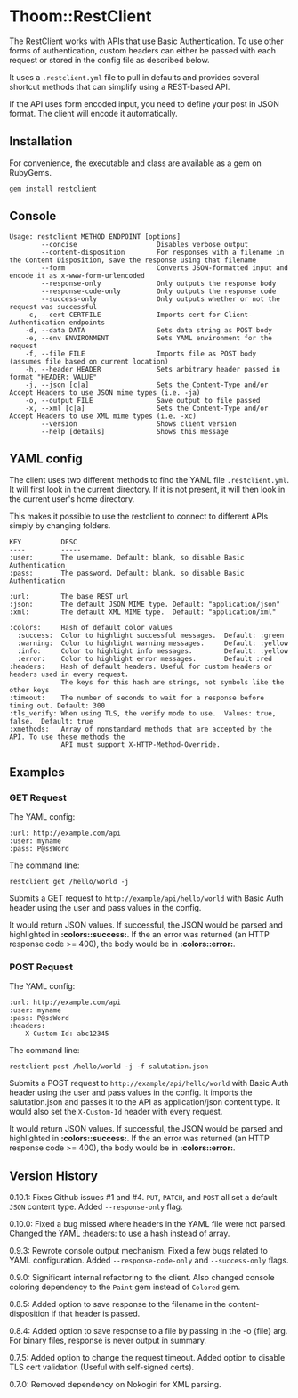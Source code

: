 Thoom::RestClient
=================

The RestClient works with APIs that use Basic Authentication. To use other forms of
authentication, custom headers can either be passed with each request or stored in the config file as described below.

It uses a `.restclient.yml` file to pull in defaults and provides several shortcut methods
that can simplify using a REST-based API.

If the API uses form encoded input, you need to define your post in JSON format. The client
will encode it automatically.

Installation
------------

For convenience, the executable and class are available as a gem on RubyGems.

    gem install restclient

Console
-------

    Usage: restclient METHOD ENDPOINT [options]
            --concise                    Disables verbose output
            --content-disposition        For responses with a filename in the Content Disposition, save the response using that filename
            --form                       Converts JSON-formatted input and encode it as x-www-form-urlencoded
            --response-only              Only outputs the response body
            --response-code-only         Only outputs the response code
            --success-only               Only outputs whether or not the request was successful
        -c, --cert CERTFILE              Imports cert for Client-Authentication endpoints
        -d, --data DATA                  Sets data string as POST body
        -e, --env ENVIRONMENT            Sets YAML environment for the request
        -f, --file FILE                  Imports file as POST body (assumes file based on current location)
        -h, --header HEADER              Sets arbitrary header passed in format "HEADER: VALUE"
        -j, --json [c|a]                 Sets the Content-Type and/or Accept Headers to use JSON mime types (i.e. -ja)
        -o, --output FILE                Save output to file passed
        -x, --xml [c|a]                  Sets the Content-Type and/or Accept Headers to use XML mime types (i.e. -xc)
            --version                    Shows client version
            --help [details]             Shows this message

YAML config
-----------

The client uses two different methods to find the YAML file `.restclient.yml`. It will
first look in the current directory. If it is not present, it will then look in the current user's
home directory.

This makes it possible to use the restclient to connect to different APIs simply by changing
folders.

	KEY          DESC
	----         -----
	:user:       The username. Default: blank, so disable Basic Authentication
	:pass:       The password. Default: blank, so disable Basic Authentication

	:url:        The base REST url
	:json:       The default JSON MIME type. Default: "application/json"
	:xml:        The default XML MIME type.  Default: "application/xml"

    :colors:     Hash of default color values
      :success:  Color to highlight successful messages.  Default: :green
      :warning:  Color to highlight warning messages.     Default: :yellow
      :info:     Color to highlight info messages.        Default: :yellow
      :error:    Color to highlight error messages.       Default :red
	:headers:    Hash of default headers. Useful for custom headers or headers used in every request.
	             The keys for this hash are strings, not symbols like the other keys
    :timeout:    The number of seconds to wait for a response before timing out. Default: 300
    :tls_verify: When using TLS, the verify mode to use.  Values: true, false.  Default: true
	:xmethods:   Array of nonstandard methods that are accepted by the API. To use these methods the
				 API must support X-HTTP-Method-Override.

Examples
--------

### GET Request

The YAML config:

	:url: http://example.com/api
	:user: myname
	:pass: P@ssWord

The command line:

	restclient get /hello/world -j

Submits a GET request to `http://example/api/hello/world` with Basic Auth header using the
user and pass values in the config.

It would return JSON values. If successful, the JSON would be parsed and highlighted in __:colors::success:__. If
the an error was returned (an HTTP response code >= 400), the body would be in __:colors::error:__.

### POST Request

The YAML config:

	:url: http://example.com/api
	:user: myname
	:pass: P@ssWord
	:headers:
	    X-Custom-Id: abc12345

The command line:

	restclient post /hello/world -j -f salutation.json

Submits a POST request to `http://example/api/hello/world` with Basic Auth header using the
user and pass values in the config. It imports the salutation.json and passes it to the API as application/json
content type. It would also set the `X-Custom-Id` header with every request.

It would return JSON values. If successful, the JSON would be parsed and highlighted in __:colors::success:__. If
the an error was returned (an HTTP response code >= 400), the body would be in __:colors::error:__.

Version History
---------------

0.10.1: Fixes Github issues #1 and #4. `PUT`, `PATCH`, and `POST` all set a default `JSON` content type. Added `--response-only` flag.

0.10.0: Fixed a bug missed where headers in the YAML file were not parsed. Changed the YAML :headers: to use a hash instead of array.

0.9.3: Rewrote console output mechanism. Fixed a few bugs related to YAML configuration. Added `--response-code-only` and `--success-only` flags.

0.9.0: Significant internal refactoring to the client. Also changed console coloring dependency to the `Paint` gem instead of `Colored` gem.

0.8.5: Added option to save response to the filename in the content-disposition if that header is passed.

0.8.4: Added option to save response to a file by passing in the -o {file} arg. For binary files, response is never output in summary.

0.7.5: Added option to change the request timeout. Added option to disable TLS cert validation (Useful with self-signed certs).

0.7.0: Removed dependency on Nokogiri for XML parsing.